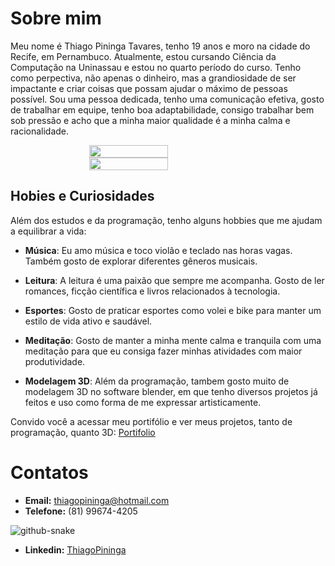 # Sobre mim

Meu nome é Thiago Pininga Tavares, tenho 19 anos e moro na cidade do Recife, em Pernambuco. Atualmente, estou cursando Ciência da Computação na Uninassau e estou no quarto período do curso. Tenho como perpectiva, não apenas o dinheiro, mas a grandiosidade de ser impactante e criar coisas que possam ajudar o máximo de pessoas possível. Sou uma pessoa dedicada, tenho uma comunicação efetiva, gosto de trabalhar em equipe, tenho boa adaptabilidade, consigo trabalhar bem sob pressão e acho que a minha maior qualidade é a minha calma e racionalidade.

<div style="display: flex; justify-content: center; align-items: center; flex-direction: column;">
  <img height="100%" width="50%" src="https://github-readme-stats.vercel.app/api?username=thiagopininga&theme=dracula&count_private=true&include_all_commits=true&show_icons=true">
  <img height="100%" width="50%" src="https://github-readme-stats.vercel.app/api/top-langs/?username=thiagopininga&theme=dracula&layout=compact&langs_count=16">
</div>
 
## Hobies e Curiosidades

Além dos estudos e da programação, tenho alguns hobbies que me ajudam a equilibrar a vida:

- **Música**: Eu amo música e toco violão e teclado nas horas vagas. Também gosto de explorar diferentes gêneros musicais.

- **Leitura**: A leitura é uma paixão que sempre me acompanha. Gosto de ler romances, ficção científica e livros relacionados à tecnologia.

- **Esportes**: Gosto de praticar esportes como volei e bike para manter um estilo de vida ativo e saudável.

- **Meditação**: Gosto de manter a minha mente calma e tranquila com uma meditação para que eu consiga fazer minhas atividades com maior produtividade. 

- **Modelagem 3D**: Além da programação, tambem gosto muito de modelagem 3D no software blender, em que tenho diversos projetos já feitos e uso como forma de me expressar artisticamente.

Convido você a acessar meu portifólio e ver meus projetos, tanto de programação, quanto 3D: [Portifolio](https://thiagopininga.netlify.app)

# Contatos
* **Email:** thiagopininga@hotmail.com
* **Telefone:** (81) 99674-4205

 <img alt="github-snake" src="https://github.com/AriHenrique/AriHenrique/blob/output/github-contribution-grid-snake-dark.svg" />
 
* **Linkedin:** [ThiagoPininga](https://www.linkedin.com/in/thiago-pininga)
